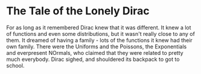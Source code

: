 # The Tale of the Lonely Dirac

For as long as it remembered Dirac knew that it was different.
It knew a lot of functions and even some distributions, but it wasn't really close to any of them.
It dreamed of having a family - lots of the functions it knew had their own family. There were the Uniforms and the Poissons, the Exponentials and everpresent NOrmals, who claimed that they were related to pretty much everybody. Dirac sighed, and shouldered its backpack to got to school.
